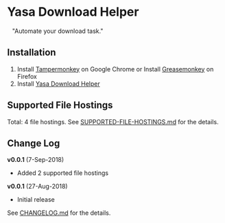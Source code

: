 # Yasa Download Helper
&nbsp;&nbsp;&nbsp;"Automate your download task."

## Installation
1. Install [Tampermonkey] on Google Chrome or Install [Greasemonkey] on Firefox
2. Install [Yasa Download Helper]

[Tampermonkey]: https://chrome.google.com/webstore/detail/tampermonkey/dhdgffkkebhmkfjojejmpbldmpobfkfo
[Greasemonkey]: https://addons.mozilla.org/en-US/firefox/addon/greasemonkey/
[Yasa Download Helper]: http://bit.ly/yasadownloadhelper

## Supported File Hostings
Total: 4 file hostings. See [SUPPORTED-FILE-HOSTINGS.md] for the details.

[SUPPORTED-FILE-HOSTINGS.md]: https://github.com/yasawibu/yasa-download-helper/blob/master/SUPPORTED-FILE-HOSTINGS.md

## Change Log
**v0.0.1** (7-Sep-2018)
* Added 2 supported file hostings

**v0.0.1** (27-Aug-2018)
* Initial release

See [CHANGELOG.md] for the details.

[CHANGELOG.md]: https://github.com/yasawibu/yasa-download-helper/blob/master/CHANGELOG.md
